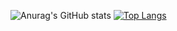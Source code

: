 ![Anurag's GitHub stats](https://github-readme-stats.vercel.app/api?username=azorkai&show_icons=true)
[![Top Langs](https://github-readme-stats.vercel.app/api/top-langs/?username=anuraghazra)](https://github.com/anuraghazra/github-readme-stats)
